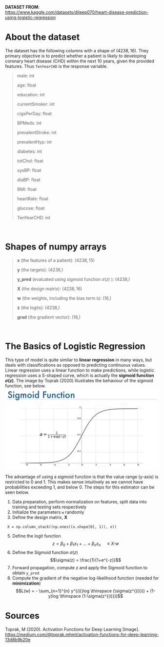 **DATASET FROM**: \
 https://www.kaggle.com/datasets/dileep070/heart-disease-prediction-using-logistic-regression

 # About the dataset
 The dataset has the following columns with a shape of $\left(4238, 16\right)$. They primary objective is to predict whether a patient is likely to developing coronary heart disease (CHD) within the next 10 years, given the provided features. Thus `TenYearCHD` is the response variable.
 > male: int
 >
 > age: float
 >
 > education: int
 >
 > currentSmoker: int
 >
 > cigsPerDay: float
 >
 > BPMeds: int
 >
 > prevalentStroke: int
 >
 > prevalentHyp: int
 >
 > diabetes: int
 >
 > totChol: float
 >
 > sysBP: float
 >
 > diaBP: float
 >
 > BMI: float
 >
 > heartRate: float
 >
 > glucose: float
 >
 > TenYearCHD: int

&nbsp;

# Shapes of numpy arrays
> **x** (the features of a patient): $\left(4238, 15\right)$ 
> 
> **y** (the targets): $\left(4238,\right)$ 
>
> **y\_pred** (evaluated using sigmoid function $\sigma(z)$ ): $\left(4238,\right)$ 
> 
> **X** (the design matrix): $\left(4238, 16\right)$ 
> 
> **w** (the weights, including the bias term `b`): $\left(16,\right)$ 
> 
> **z** (the logits): $\left(4238,\right)$ 
> 
> **grad** (the gradient vector): $\left(16,\right)$

&nbsp;

# The Basics of Logistic Regression
This type of model is quite similar to **linear regression** in many ways, but deals with classifications as opposed to predicting continuous values. Linear regression uses a linear function to make predictions, while logistic regression uses a S-shaped curve, which is actually the **sigmoid function $\sigma(z)$**. The image by Toprak (2020) illustrates the behaviour of the sigmoid function, see below.
![sigmoid_function](../images/sigmoid_function.png)

The advantage of using a sigmoid function is that the value range (y-axis) is restricted to 0 and 1. This makes sense intuitively as we cannot have probabilities exceeding 1, and below 0. The steps for this estimator can be seen below.

1. Data preparation, perform normalization on features, split data into training and testing sets respectively
2. Initialize the parameters `w` randomly
3. Define the design matrix, **X**
```
 X = np.column_stack((np.ones((x.shape[0], 1)), x))
```
5. Define the logit function
$$z = \beta_0 + \beta_1x_1 + \dots + \beta_nx_n \quad \equiv X \boldsymbol{\cdot} w$$
6. Define the Sigmoid function $\sigma(z)$
$$\sigma(z) = \frac{1}{1+e^{-z}}$$
7. Forward propagation, compute z and apply the Sigmoid function to obtain `y_pred`
8. Compute the gradient of the negative log-likelihood function (needed for **minimization**)
$$L(w) = - \sum_{n=1}^{n} y^{(i)}log \thinspace (\sigma(z^{(i)})) + (1-y)log \thinspace (1-\sigma(z^{(i)}))$$

# Sources
Toprak, M (2020). Activation Functions for Deep Learning [Image]. https://medium.com/@toprak.mhmt/activation-functions-for-deep-learning-13d8b9b20e
